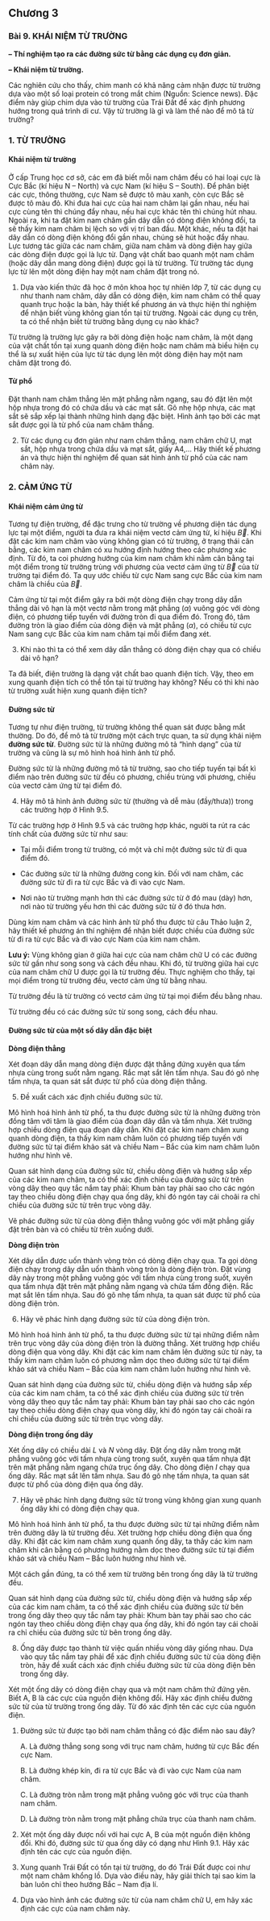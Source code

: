 ## Chương 3

### Bài 9. KHÁI NIỆM TỪ TRƯỜNG

**– Thí nghiệm tạo ra các đường sức từ bằng các dụng cụ đơn giản.**

**– Khái niệm từ trường.**

Các nghiên cứu cho thấy, chim manh có khả năng cảm nhận được từ trường dựa vào một số loại protein có trong mắt chim (Nguồn: Science news). Đặc điểm này giúp chim dựa vào từ trường của Trái Đất để xác định phương hướng trong quá trình di cư. Vậy từ trường là gì và làm thế nào để mô tả từ trường?

### 1. TỪ TRƯỜNG

#### Khái niệm từ trường

Ở cấp Trung học cơ sở, các em đã biết mỗi nam châm đều có hai loại cực là Cực Bắc (kí hiệu N – North) và cực Nam (kí hiệu S – South). Để phân biệt các cực, thông thường, cực Nam sẽ được tô màu xanh, còn cực Bắc sẽ được tô màu đỏ. Khi đưa hai cực của hai nam châm lại gần nhau, nếu hai cực cùng tên thì chúng đẩy nhau, nếu hai cực khác tên thì chúng hút nhau. Ngoài ra, khi ta đặt kim nam châm gần dây dẫn có dòng điện không đổi, ta sẽ thấy kim nam châm bị lệch so với vị trí ban đầu. Một khác, nếu ta đặt hai dây dẫn có dòng điện không đổi gần nhau, chúng sẽ hút hoặc đẩy nhau. Lực tương tác giữa các nam châm, giữa nam châm và dòng điện hay giữa các dòng điện được gọi là lực từ. Dạng vật chất bao quanh một nam châm (hoặc dây dẫn mang dòng điện) được gọi là từ trường. Từ trường tác dụng lực từ lên một dòng điện hay một nam châm đặt trong nó.

1.  Dựa vào kiến thức đã học ở môn khoa học tự nhiên lớp 7, từ các dụng cụ như thanh nam châm, dây dẫn có dòng điện, kim nam châm có thể quay quanh trục hoặc la bàn, hãy thiết kế phương án và thực hiện thí nghiệm để nhận biết vùng không gian tồn tại từ trường. Ngoài các dụng cụ trên, ta có thể nhận biết từ trường bằng dụng cụ nào khác?

Từ trường là trường lực gây ra bởi dòng điện hoặc nam châm, là một dạng của vật chất tồn tại xung quanh dòng điện hoặc nam châm mà biểu hiện cụ thể là sự xuất hiện của lực từ tác dụng lên một dòng điện hay một nam châm đặt trong đó.

#### Từ phổ

Đặt thanh nam châm thẳng lên mặt phẳng nằm ngang, sau đó đặt lên một hộp nhựa trong đó có chứa dầu và các mạt sắt. Gõ nhẹ hộp nhựa, các mạt sắt sẽ sắp xếp lại thành những hình dạng đặc biệt. Hình ảnh tạo bởi các mạt sắt được gọi là từ phổ của nam châm thẳng.

2.  Từ các dụng cụ đơn giản như nam châm thẳng, nam châm chữ U, mạt sắt, hộp nhựa trong chứa dầu và mạt sắt, giấy A4,... Hãy thiết kế phương án và thực hiện thí nghiệm để quan sát hình ảnh từ phổ của các nam châm này.

### 2. CẢM ỨNG TỪ

#### Khái niệm cảm ứng từ

Tương tự điện trường, để đặc trưng cho từ trường về phương diện tác dụng lực tại một điểm, người ta đưa ra khái niệm vectơ cảm ứng từ, kí hiệu $\vec{B}$. Khi đặt các kim nam châm vào vùng không gian có từ trường, ở trạng thái cân bằng, các kim nam châm có xu hướng định hướng theo các phương xác định. Từ đó, ta coi phương hướng của kim nam châm khi nằm cân bằng tại một điểm trong từ trường trùng với phương của vectơ cảm ứng từ $\vec{B}$ của từ trường tại điểm đó. Ta quy ước chiều từ cực Nam sang cực Bắc của kim nam châm là chiều của $\vec{B}$.

Cảm ứng từ tại một điểm gây ra bởi một dòng điện chạy trong dây dẫn thẳng dài vô hạn là một vectơ nằm trong mặt phẳng ($\alpha$) vuông góc với dòng điện, có phương tiếp tuyến với đường tròn đi qua điểm đó. Trong đó, tâm đường tròn là giao điểm của dòng điện và mặt phẳng ($\alpha$), có chiều từ cực Nam sang cực Bắc của kim nam châm tại mỗi điểm đang xét.

3.  Khi nào thì ta có thể xem dây dẫn thẳng có dòng điện chạy qua có chiều dài vô hạn?

Ta đã biết, điện trường là dạng vật chất bao quanh điện tích. Vậy, theo em xung quanh điện tích có thể tồn tại từ trường hay không? Nếu có thì khi nào từ trường xuất hiện xung quanh điện tích?

#### Đường sức từ

Tương tự như điện trường, từ trường không thể quan sát được bằng mắt thường. Do đó, để mô tả từ trường một cách trực quan, ta sử dụng khái niệm **đường sức từ**. Đường sức từ là những đường mô tả “hình dạng” của từ trường và cũng là sự mô hình hoá hình ảnh từ phổ.

Đường sức từ là những đường mô tả từ trường, sao cho tiếp tuyến tại bất kì điểm nào trên đường sức từ đều có phương, chiều trùng với phương, chiều của vectơ cảm ứng từ tại điểm đó.

4.  Hãy mô tả hình ảnh đường sức từ (thường và dễ màu (đầy/thưa)) trong các trường hợp ở Hình 9.5.

Từ các trường hợp ở Hình 9.5 và các trường hợp khác, người ta rút ra các tính chất của đường sức từ như sau:

*   Tại mỗi điểm trong từ trường, có một và chỉ một đường sức từ đi qua điểm đó.

*   Các đường sức từ là những đường cong kín. Đối với nam châm, các đường sức từ đi ra từ cực Bắc và đi vào cực Nam.

*   Nơi nào từ trường mạnh hơn thì các đường sức từ ở đó mau (dày) hơn, nơi nào từ trường yếu hơn thì các đường sức từ ở đó thưa hơn.

Dùng kim nam châm và các hình ảnh từ phổ thu được từ câu Thảo luận 2, hãy thiết kế phương án thí nghiệm để nhận biết được chiều của đường sức từ đi ra từ cực Bắc và đi vào cực Nam của kim nam châm.

**Lưu ý:** Vùng không gian ở giữa hai cực của nam châm chữ U có các đường sức từ gần như song song và cách đều nhau. Khi đó, từ trường giữa hai cực của nam châm chữ U được gọi là từ trường đều. Thực nghiệm cho thấy, tại mọi điểm trong từ trường đều, vectơ cảm ứng từ bằng nhau.

Từ trường đều là từ trường có vectơ cảm ứng từ tại mọi điểm đều bằng nhau.

Từ trường đều có các đường sức từ song song, cách đều nhau.

#### Đường sức từ của một số dây dẫn đặc biệt

**Dòng điện thẳng**

Xét đoạn dây dẫn mang dòng điện được đặt thẳng đứng xuyên qua tấm nhựa cùng trong suốt nằm ngang. Rắc mạt sắt lên tấm nhựa. Sau đó gõ nhẹ tấm nhựa, ta quan sát sắt được từ phổ của dòng điện thẳng.

5.  Đề xuất cách xác định chiều đường sức từ.

Mô hình hoá hình ảnh từ phổ, ta thu được đường sức từ là những đường tròn đồng tâm với tâm là giao điểm của đoạn dây dẫn và tấm nhựa. Xét trường hợp chiều dòng điện qua đoạn dây dẫn. Khi đặt các kim nam châm xung quanh dòng điện, ta thấy kim nam châm luôn có phương tiếp tuyến với đường sức từ tại điểm khảo sát và chiều Nam – Bắc của kim nam châm luôn hướng như hình vẽ.

Quan sát hình dạng của đường sức từ, chiều dòng điện và hướng sắp xếp của các kim nam châm, ta có thể xác định chiều của đường sức từ trên vòng dây theo quy tắc nắm tay phải: Khum bàn tay phải sao cho các ngón tay theo chiều dòng điện chạy qua ống dây, khi đó ngón tay cái choãi ra chỉ chiều của đường sức từ trên trục vòng dây.

Vẽ phác đường sức từ của dòng điện thẳng vuông góc với mặt phẳng giấy đặt trên bàn và có chiều từ trên xuống dưới.

**Dòng điện tròn**

Xét dây dẫn được uốn thành vòng tròn có dòng điện chạy qua. Ta gọi dòng điện chạy trong dây dẫn uốn thành vòng tròn là dòng điện tròn. Đặt vùng dây này trong một phẳng vuông góc với tấm nhựa cùng trong suốt, xuyên qua tấm nhựa đặt trên mặt phẳng nằm ngang và chứa tấm đồng điện. Rắc mạt sắt lên tấm nhựa. Sau đó gõ nhẹ tấm nhựa, ta quan sát được từ phổ của dòng điện tròn.

6.  Hãy vẽ phác hình dạng đường sức từ của dòng điện tròn.

Mô hình hoá hình ảnh từ phổ, ta thu được đường sức từ tại những điểm nằm trên trục vòng dây của dòng điện tròn là đường thẳng. Xét trường hợp chiều dòng điện qua vòng dây. Khi đặt các kim nam châm lên đường sức từ này, ta thấy kim nam châm luôn có phương nằm dọc theo đường sức từ tại điểm khảo sát và chiều Nam – Bắc của kim nam châm luôn hướng như hình vẽ.

Quan sát hình dạng của đường sức từ, chiều dòng điện và hướng sắp xếp của các kim nam châm, ta có thể xác định chiều của đường sức từ trên vòng dây theo quy tắc nắm tay phải: Khum bàn tay phải sao cho các ngón tay theo chiều dòng điện chạy qua vòng dây, khi đó ngón tay cái choãi ra chỉ chiều của đường sức từ trên trục vòng dây.

**Dòng điện trong ống dây**

Xét ống dây có chiều dài $L$ và $N$ vòng dây. Đặt ống dây nằm trong mặt phẳng vuông góc với tấm nhựa cùng trong suốt, xuyên qua tấm nhựa đặt trên mặt phẳng nằm ngang chứa trục ống dây. Cho dòng điện $I$ chạy qua ống dây. Rắc mạt sắt lên tấm nhựa. Sau đó gõ nhẹ tấm nhựa, ta quan sát được từ phổ của dòng điện qua ống dây.

7.  Hãy vẽ phác hình dạng đường sức từ trong vùng không gian xung quanh ống dây khi có dòng điện chạy qua.

Mô hình hoá hình ảnh từ phổ, ta thu được đường sức từ tại những điểm nằm trên đường dây là từ trường đều. Xét trường hợp chiều dòng điện qua ống dây. Khi đặt các kim nam châm xung quanh ống dây, ta thấy các kim nam châm khi cân bằng có phương hướng nằm dọc theo đường sức từ tại điểm khảo sát và chiều Nam – Bắc luôn hướng như hình vẽ.

Một cách gần đúng, ta có thể xem từ trường bên trong ống dây là từ trường đều.

Quan sát hình dạng của đường sức từ, chiều dòng điện và hướng sắp xếp của các kim nam châm, ta có thể xác định chiều của đường sức từ bên trong ống dây theo quy tắc nắm tay phải: Khum bàn tay phải sao cho các ngón tay theo chiều dòng điện chạy qua ống dây, khi đó ngón tay cái choãi ra chỉ chiều của đường sức từ bên trong ống dây.

8.  Ống dây được tạo thành từ việc quấn nhiều vòng dây giống nhau. Dựa vào quy tắc nắm tay phải để xác định chiều đường sức từ của dòng điện tròn, hãy đề xuất cách xác định chiều đường sức từ của dòng điện bên trong ống dây.

Xét một ống dây có dòng điện chạy qua và một nam châm thử đứng yên. Biết A, B là các cực của nguồn điện không đổi. Hãy xác định chiều đường sức từ của từ trường trong ống dây. Từ đó xác định tên các cực của nguồn điện.

1.  Đường sức từ được tạo bởi nam châm thẳng có đặc điểm nào sau đây?

    A. Là đường thẳng song song với trục nam châm, hướng từ cực Bắc đến cực Nam.

    B. Là đường khép kín, đi ra từ cực Bắc và đi vào cực Nam của nam châm.

    C. Là đường tròn nằm trong mặt phẳng vuông góc với trục của thanh nam châm.

    D. Là đường tròn nằm trong mặt phẳng chứa trục của thanh nam châm.

2.  Xét một ống dây được nối với hai cực A, B của một nguồn điện không đổi. Khi đó, đường sức từ qua ống dây có dạng như Hình 9.1. Hãy xác định tên các cực của nguồn điện.

3.  Xung quanh Trái Đất có tồn tại từ trường, do đó Trái Đất được coi như một nam châm khổng lồ. Dựa vào điều này, hãy giải thích tại sao kim la bàn luôn chỉ theo hướng Bắc – Nam địa lí.

4.  Dựa vào hình ảnh các đường sức từ của nam châm chữ U, em hãy xác định các cực của nam châm này.
